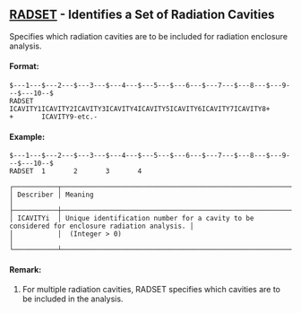 ## [RADSET](https://help.hexagonmi.com/bundle/MSC_Nastran_2022.4/page/Nastran_Combined_Book/qrg/bulkqrs/TOC.RADSET.xhtml) - Identifies a Set of Radiation Cavities

Specifies which radiation cavities are to be included for radiation enclosure analysis.

#### Format:

```nastran
$---1---$---2---$---3---$---4---$---5---$---6---$---7---$---8---$---9---$---10--$
RADSET  ICAVITY1ICAVITY2ICAVITY3ICAVITY4ICAVITY5ICAVITY6ICAVITY7ICAVITY8+       
+       ICAVITY9-etc.-                                                          
```

#### Example:

```nastran
$---1---$---2---$---3---$---4---$---5---$---6---$---7---$---8---$---9---$---10--$
RADSET  1       2       3       4                                               
```

```text
┌───────────┬──────────────────────────────────────────────────────────────────────────────────────────────┐
│ Describer │ Meaning                                                                                      │
├───────────┼──────────────────────────────────────────────────────────────────────────────────────────────┤
│ ICAVITYi  │ Unique identification number for a cavity to be considered for enclosure radiation analysis. │
│           │  (Integer > 0)                                                                               │
└───────────┴──────────────────────────────────────────────────────────────────────────────────────────────┘
```

#### Remark:

1. For multiple radiation cavities, RADSET specifies which cavities are to be included in the analysis.
